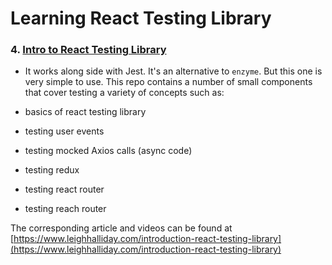 # Learning React Testing Library

### 4. [Intro to React Testing Library](https://www.youtube.com/watch?v=YQLn7ycfzEo&list=PL8fumNHsC-3NaPNxh2bous6bBDWwJ4r1-&index=4)

- It works along side with Jest. It's an alternative to `enzyme`. But this one is very simple to use.
  This repo contains a number of small components that cover testing a variety of concepts such as:

- basics of react testing library
- testing user events
- testing mocked Axios calls (async code)
- testing redux
- testing react router
- testing reach router

The corresponding article and videos can be found at [https://www.leighhalliday.com/introduction-react-testing-library](https://www.leighhalliday.com/introduction-react-testing-library)
